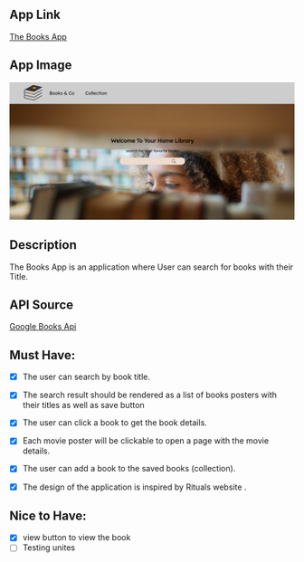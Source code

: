 ## App Link

[The Books App](https://visionary-kitsune-a4c145.netlify.app/)

## App Image

![app image](/Readme.png)

## Description

The Books App is an application where User can search for books with their Title.

## API Source

[Google Books Api ](https://developers.google.com/books)

## Must Have:

- [x] The user can search by book title.

- [x] The search result should be rendered as a list of books posters with their titles as well as save button

- [x] The user can click a book to get the book details.

- [x] Each movie poster will be clickable to open a page with the movie details.
- [x] The user can add a book to the saved books (collection).

- [x] The design of the application is inspired by Rituals website .

## Nice to Have:

- [x] view button to view the book
- [ ] Testing unites
